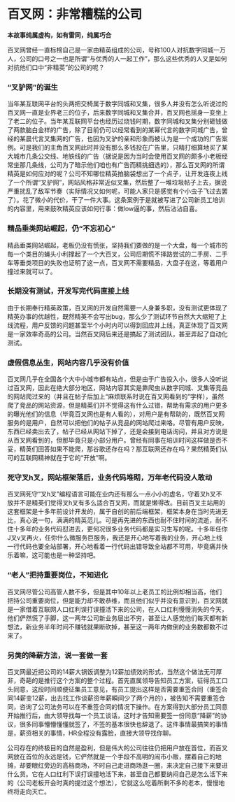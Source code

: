 # 百叉网：非常糟糕的公司

**本故事纯属虚构，如有雷同，纯属巧合**

百叉网曾经一直标榜自己是一家由精英组成的公司，号称100人对抗数字同城一万人，公司的口号之一也是所谓“与优秀的人一起工作”，那么这些优秀的人又是如何对抗他们口中“非精英”的公司的呢？

### “叉驴网”的诞生

当年某互联网平台的头两把交椅属于数字同城和叉集，很多人并没有怎么听说过的百叉网一直是业界老三的位子，后来数字同城和叉集合并，百叉网也摇身一变坐上了老二的位子。当年某互联网平台也经历过烧钱时期，数字同城和叉集分别砸钱做了两款脑白金样的广告，除了目前仍可以经常看到的某幂代言的数字同城广告，曾经的某晨代言叉集网的广告，也因为叉驴的亲和形象而被认为是一个成功的广告案例。可是我们的主角百叉网此时并没有那么多钱投在广告里，只精打细算地买了某大城市几条公交线、地铁线的广告（据说是因为当时会使用百叉网的颇多小老板经常坐那几条线，公司为了暗示他们咱也有广告而精挑细选的），那么百叉网的所谓精英是如何应对的呢？公司不知哪位精英拍脑袋想出了一个点子，让开发连夜上线了一个所谓“叉驴网”，网站风格非常近似叉集，然后整了一堆垃圾帖子上去，据说严重扰乱了敌军节奏（实际情况又如何呢，可能人家只是感觉有个小虫子飞过去罢了）。花了微小的代价，干了一件大事。这条案例于是就被写进了公司新员工培训的内容里，用来鼓吹精英应该如何行事：做low逼的事，然后沾沾自喜。

### 精品垂类网站崛起，仍“不忘初心”

精品垂类网站崛起，老板仍没有慌张，坚持我们要做的是一个大盘，每一个城市的每一个类目的蝇头小利撑起了一个大百叉，公司后期慌不择路尝试的二手房、二手车等垂类项目的失败也证明了这一点，百叉网不需要精品，大盘子在这，等着用户撞过来就可以了。

### 长期没有测试，开发写完代码直接上线

由于长期奉行精英政策，百叉网的开发自然需要一人身兼多职，没有测试更体现了精英办事的优越性，既然精英不会写出bug，那么少了测试环节自然大大缩短了上线流程，用户反馈的问题甚至半个小时内可以得到回应并上线，真正体现了百叉网是一家效率奇高的公司。当然百叉网后来还是搞起了测试团队，甚至弄起了自动化测试。

### 虚假信息丛生，网站内容几乎没有价值

百叉网几乎在全国各个大中小城市都有站点，但是由于广告投入小，很多人没听说过百叉网，因此在绝大部分地区，网站内容其实是靠爬虫从数字同城、叉集等竞品的网站爬过来的（并且在帖子后加上“麻烦联系时说在百叉网看到的”字样），虽然爬了竞品的网站资源，但是精英们并不觉得这有什么过错，帮助有需求的用户更多的曝光他们的信息（毕竟百叉网也是有人看的），对用户是有帮助的，既然百叉网服务的是用户，自然可以把他们的帖子从竞品的网站爬过来咯。尽管有用户反映，东西已经卖出去了，帖子已经从网站下掉了，还是会接到电话询问，并且对方说是从百叉网看到的，但那毕竟只是小部分用户。曾经有同事在培训时问这样做是否不妥，精英们回答如果不能爬，那谷歌还存在吗？那互联网还存在吗？果然精英们认可的互联网精神就在于它的“开放”啊。

### 死守叉h叉，网站框架落后，业务代码堆砌，万年老代码没人敢动

百叉网死守“叉h叉”编程语言可能在业内还有那么一点小小的虚名，守着叉h叉不放并不是精英们觉得叉h叉有多么适合百叉网，而就是懒得改。目前百叉主站用的这套框架是十多年前设计开发的，属于自创的前后端框架，框架本身在当时先进无比，真心说一句，满满的精英范儿。可是再先进的东西也耐不住时间的流逝，耐不住十多年的业务代码怼进去，更何况很多业务代码都是实习生写的呢。十多年任你J叉v叉再火，任你什么微服务巨服务，我还是开心地写着我的业务，开心地上线一行代码也要全站部署，开心地看着一行代码出错导致全站都不可用，毕竟痛并快乐着嘛，这可能也是一种坚持吧。

### “老人”把持重要岗位，不知进化

百叉网尽管公司高管人数不多，但是其中10年以上老员工的比例却相当高，他们把持公司重要岗位，但是能力却不敢恭维，而且他们似乎并没有意识到，百叉网就是一家借着互联网人口红利误打误撞活下来的公司，在人口红利慢慢消失的今天，他们俨然慌了手脚，这一两年公司新业务层出不穷，甚至让人感觉他们每天都有新想法，新业务半年时间不赚钱就果断砍掉，甚至这一两年内做倒的业务数都数不过来了。

### 另类的降薪方法，说一套做一套

百叉网最近把公司的14薪大锅饭调整为12薪加绩效的形式，当然这个做法无可厚非，奇葩的是推行这个方案的整个过程。首先直属领导告知员工方案，征得员工口头同意，这段时间顺便征集员工意见，有员工提出这样是否需要重签合同（重签合同14薪变12薪，出去找工作谈薪资年薪瞬间少了两个月的），被告知不需要重签合同，咨询了公司法务可以在不重签合同的情况下操作。在方案得到大部分员工同意开始推行后，由大领导找每一个员工谈话，这时才告知需要签一份同意“降薪”的协议，很多同事懵懵懂懂就签了，不签的基本很快也辞退了。这件事情最搞笑的事情是，薪资相关的事情，HR全程没有露脸，直接大领导找你聊。

公司存在的终极目的自然是盈利，但是伟大的公司往往仍把用户放在首位，而百叉网放在首位的永远是钱，它俨然就是一个手段不高明的闹市小贩，摆着自己的地摊，却要眼红旁边的高档商场，不时自己走进商场逛一圈，来决定自己接下来要进什么货。它在人口红利下误打误撞地活下来，甚至自己都要纳闷自己是怎么活下来的（公司老板开会时真的提过这个想法），它就这么吃着所剩不多的老本，慢慢地终将走向灭亡。
